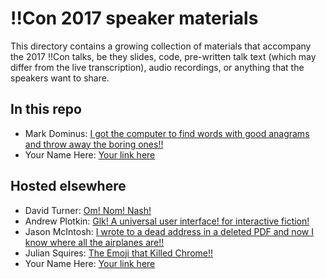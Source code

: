 # !!Con 2017 speaker materials

This directory contains a growing collection of materials that accompany the 2017 !!Con talks, be they slides, code, pre-written talk text (which may differ from the live transcription), audio recordings, or anything that the speakers want to share.

## In this repo

  * Mark Dominus: [I got the computer to find words with good anagrams and throw away the boring ones!!](mark-dominus-i-found-the-best-anagram)
  * Your Name Here: [Your link here](your-directory-name)

## Hosted elsewhere

  * David Turner: [Om! Nom! Nash!](http://novalis.org/talks/onn/)
  * Andrew Plotkin: [Glk! A universal user interface! for interactive fiction!](http://eblong.com/zarf/essays/glk-history/)
  * Jason McIntosh: [I wrote to a dead address in a deleted PDF and now I know where all the airplanes are!!](http://fogknife.com/2017-05-13-my-con-talk-and-other-notes.html)
  * Julian Squires: [The Emoji that Killed Chrome!!](https://github.com/tokenrove/talk-bangbangcon-2017-chromoji)
  * Your Name Here: [Your link here](http://example.com)


